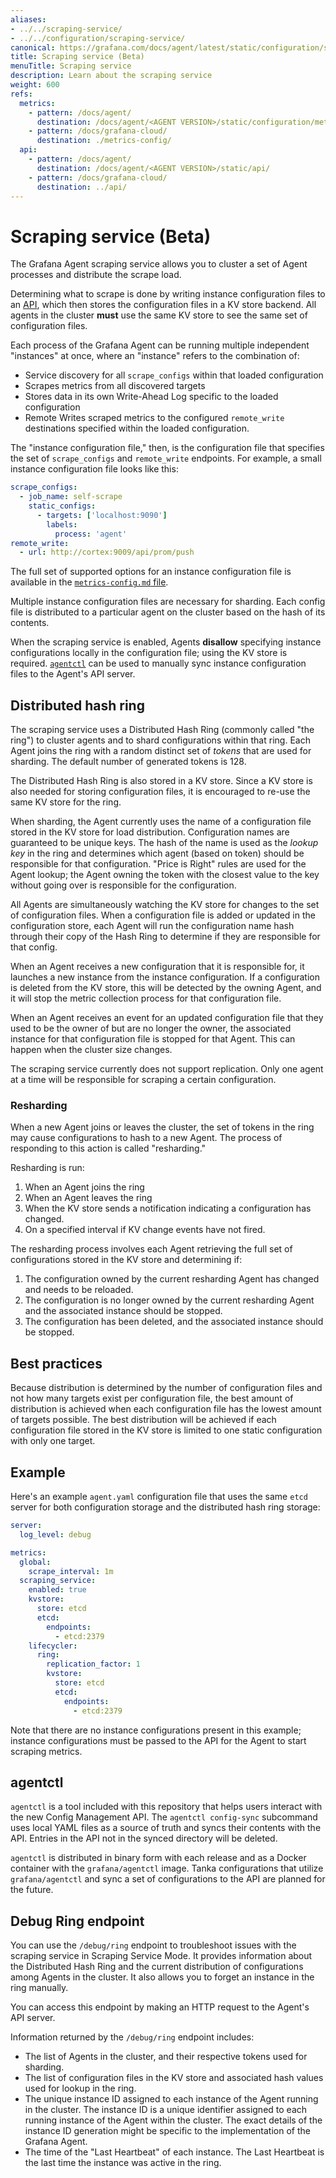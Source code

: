 ```yaml
---
aliases:
- ../../scraping-service/
- ../../configuration/scraping-service/
canonical: https://grafana.com/docs/agent/latest/static/configuration/scraping-service/
title: Scraping service (Beta)
menuTitle: Scraping service
description: Learn about the scraping service
weight: 600
refs:
  metrics:
    - pattern: /docs/agent/
      destination: /docs/agent/<AGENT VERSION>/static/configuration/metrics-config/
    - pattern: /docs/grafana-cloud/
      destination: ./metrics-config/
  api:
    - pattern: /docs/agent/
      destination: /docs/agent/<AGENT VERSION>/static/api/
    - pattern: /docs/grafana-cloud/
      destination: ../api/
---
```


# Scraping service (Beta)

The Grafana Agent scraping service allows you to cluster a set of Agent processes and distribute the scrape load.

Determining what to scrape is done by writing instance configuration files to an
[API](ref:api), which then stores the configuration files in a KV store backend.
All agents in the cluster **must** use the same KV store to see the same set
of configuration files.

Each process of the Grafana Agent can be running multiple independent
"instances" at once, where an "instance" refers to the combination of:

- Service discovery for all `scrape_configs` within that loaded configuration
- Scrapes metrics from all discovered targets
- Stores data in its own Write-Ahead Log specific to the loaded configuration
- Remote Writes scraped metrics to the configured `remote_write` destinations
  specified within the loaded configuration.

The "instance configuration file," then, is the configuration file that
specifies the set of `scrape_configs` and `remote_write` endpoints. For example,
a small instance configuration file looks like this:

```yaml
scrape_configs:
  - job_name: self-scrape
    static_configs:
      - targets: ['localhost:9090']
        labels:
          process: 'agent'
remote_write:
  - url: http://cortex:9009/api/prom/push
```

The full set of supported options for an instance configuration file is
available in the
[`metrics-config.md` file](ref:metrics).

Multiple instance configuration files are necessary for sharding. Each
config file is distributed to a particular agent on the cluster based on the
hash of its contents.

When the scraping service is enabled, Agents **disallow** specifying
instance configurations locally in the configuration file; using the KV store
is required. [`agentctl`](#agentctl) can be used to manually sync
instance configuration files to the Agent's API server.

## Distributed hash ring

The scraping service uses a Distributed Hash Ring (commonly called "the
ring") to cluster agents and to shard configurations within that ring. Each
Agent joins the ring with a random distinct set of _tokens_ that are used for
sharding. The default number of generated tokens is 128.

The Distributed Hash Ring is also stored in a KV store. Since a KV store is
also needed for storing configuration files, it is encouraged to re-use
the same KV store for the ring.

When sharding, the Agent currently uses the name of a configuration file
stored in the KV store for load distribution. Configuration names are guaranteed to be
unique keys. The hash of the name is used as the _lookup key_ in the ring and
determines which agent (based on token) should be responsible for that configuration.
"Price is Right" rules are used for the Agent lookup; the Agent owning the token
with the closest value to the key without going over is responsible for the
configuration.

All Agents are simultaneously watching the KV store for changes to the set of
configuration files. When a configuration file is added or updated in the configuration
store, each Agent will run the configuration name hash through their copy of the Hash
Ring to determine if they are responsible for that config.

When an Agent receives a new configuration that it is responsible for, it launches a
new instance from the instance configuration. If a configuration is deleted from the KV store,
this will be detected by the owning Agent, and it will stop the metric collection
process for that configuration file.

When an Agent receives an event for an updated configuration file that they used to
be the owner of but are no longer the owner, the associated instance for that
configuration file is stopped for that Agent. This can happen when the cluster
size changes.

The scraping service currently does not support replication. Only one agent
at a time will be responsible for scraping a certain configuration.

### Resharding

When a new Agent joins or leaves the cluster, the set of tokens in the ring may
cause configurations to hash to a new Agent. The process of responding to this
action is called "resharding."

Resharding is run:

1. When an Agent joins the ring
2. When an Agent leaves the ring
3. When the KV store sends a notification indicating a configuration has changed.
4. On a specified interval if KV change events have not fired.

The resharding process involves each Agent retrieving the full set of
configurations stored in the KV store and determining if:

1. The configuration owned by the current resharding Agent has changed and needs to
   be reloaded.
2. The configuration is no longer owned by the current resharding Agent and the
   associated instance should be stopped.
3. The configuration has been deleted, and the associated instance should be stopped.

## Best practices

Because distribution is determined by the number of configuration files and not how
many targets exist per configuration file, the best amount of distribution is achieved
when each configuration file has the lowest amount of targets possible. The best
distribution will be achieved if each configuration file stored in the KV store is
limited to one static configuration with only one target.

## Example

Here's an example `agent.yaml` configuration file that uses the same `etcd` server for
both configuration storage and the distributed hash ring storage:

```yaml
server:
  log_level: debug

metrics:
  global:
    scrape_interval: 1m
  scraping_service:
    enabled: true
    kvstore:
      store: etcd
      etcd:
        endpoints:
          - etcd:2379
    lifecycler:
      ring:
        replication_factor: 1
        kvstore:
          store: etcd
          etcd:
            endpoints:
              - etcd:2379
```

Note that there are no instance configurations present in this example; instance
configurations must be passed to the API for the Agent to start scraping metrics.

## agentctl

`agentctl` is a tool included with this repository that helps users interact
with the new Config Management API. The `agentctl config-sync` subcommand uses
local YAML files as a source of truth and syncs their contents with the API.
Entries in the API not in the synced directory will be deleted.

`agentctl` is distributed in binary form with each release and as a Docker
container with the `grafana/agentctl` image. Tanka configurations that
utilize `grafana/agentctl` and sync a set of configurations to the API
are planned for the future.

## Debug Ring endpoint

You can use the `/debug/ring` endpoint to troubleshoot issues with the scraping service in Scraping Service Mode. 
It provides information about the Distributed Hash Ring and the current distribution of configurations among Agents in the cluster.
It also allows you to forget an instance in the ring manually.

You can access this endpoint by making an HTTP request to the Agent's API server.

Information returned by the `/debug/ring` endpoint includes:

- The list of Agents in the cluster, and their respective tokens used for sharding.
- The list of configuration files in the KV store and associated hash values used for lookup in the ring.
- The unique instance ID assigned to each instance of the Agent running in the cluster.
   The instance ID is a unique identifier assigned to each running instance of the Agent within the cluster.
   The exact details of the instance ID generation might be specific to the implementation of the Grafana Agent.
- The time of the "Last Heartbeat" of each instance. The Last Heartbeat is the last time the instance was active in the ring.

